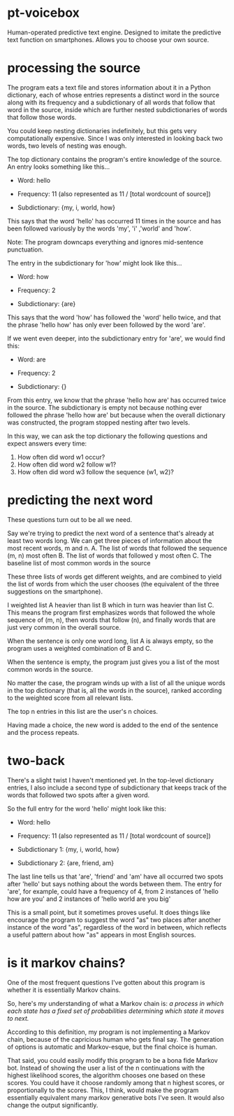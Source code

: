 # pt-voicebox
Human-operated predictive text engine. Designed to imitate the predictive text function on smartphones. Allows you to choose your own source.


# processing the source

The program eats a text file and stores information about it in a Python dictionary, each of whose entries represents a distinct word in the source along with its frequency and a subdictionary of all words that follow that word in the source, inside which are further nested subdictionaries of words that follow those words.

You could keep nesting dictionaries indefinitely, but this gets very computationally expensive. Since I was only interested in looking back two words, two levels of nesting was enough.

The top dictionary contains the program's entire knowledge of the source. An entry looks something like this...

 - Word: hello

 - Frequency: 11 (also represented as 11 / [total wordcount of source])

 - Subdictionary: {my, i, world, how}

This says that the word 'hello' has occurred 11 times in the source and has been followed variously by the words 'my', 'i' ,'world' and 'how'.

Note: The program downcaps everything and ignores mid-sentence punctuation.

The entry in the subdictionary for 'how' might look like this...

 - Word: how
   
 - Frequency: 2
   
 - Subdictionary: {are}

This says that the word 'how' has followed the 'word' hello twice, and that the phrase 'hello how' has only ever been followed by the word 'are'.

If we went even deeper, into the subdictionary entry for 'are', we would find this:

 - Word: are
   
 - Frequency: 2
   
 - Subdictionary: {}

From this entry, we know that the phrase 'hello how are' has occurred twice in the source. The subdictionary is empty not because nothing ever followed the phrase 'hello how are' but because when the overall dictionary was constructed, the program stopped nesting after two levels.

In this way, we can ask the top dictionary the following questions and expect answers every time:
   1. How often did word w1 occur?
   2. How often did word w2 follow w1?
   3. How often did word w3 follow the sequence (w1, w2)?

# predicting the next word

These questions turn out to be all we need.

Say we're trying to predict the next word of a sentence that's already at least two words long. We can get three pieces of information about the most recent words, m and n.
   A. The list of words that followed the sequence (m, n) most often
   B. The list of words that followed y most often
   C. The baseline list of most common words in the source

These three lists of words get different weights, and are combined to yield the list of words from which the user chooses (the equivalent of the three suggestions on the smartphone).

I weighted list A heavier than list B which in turn was heavier than list C. This means the program first emphasizes words that followed the whole sequence of (m, n), then words that follow (n), and finally words that are just very common in the overall source.

When the sentence is only one word long, list A is always empty, so the program uses a weighted combination of B and C.

When the sentence is empty, the program just gives you a list of the most common words in the source.

No matter the case, the program winds up with a list of all the unique words in the top dictionary (that is, all the words in the source), ranked according to the weighted score from all relevant lists.

The top n entries in this list are the user's n choices.

Having made a choice, the new word is added to the end of the sentence and the process repeats.

# two-back

There's a slight twist I haven't mentioned yet. In the top-level dictionary entries, I also include a second type of subdictionary that keeps track of the words that followed two spots after a given word.

So the full entry for the word 'hello' might look like this:

 - Word: hello

 - Frequency: 11 (also represented as 11 / [total wordcount of source])

 - Subdictionary 1: {my, i, world, how}

 - Subdictionary 2: {are, friend, am}

The last line tells us that 'are', 'friend' and 'am' have all occurred two spots after 'hello' but says nothing about the words between them. The entry for 'are', for example, could have a frequency of 4, from 2 instances of 'hello how are you' and 2 instances of 'hello world are you big'

This is a small point, but it sometimes proves useful. It does things like encourage the program to suggest the word "as" two places after another instance of the word "as", regardless of the word in between, which reflects a useful pattern about how "as" appears in most English sources.

# is it markov chains?

One of the most frequent questions I've gotten about this program is whether it is essentially Markov chains.

So, here's my understanding of what a Markov chain is: *a process in which each state has a fixed set of probabilities determining which state it moves to next.*

According to this definition, my program is not implementing a Markov chain, because of the capricious human who gets final say. The generation of options is automatic and Markov-esque, but the final choice is human.

That said, you could easily modify this program to be a bona fide Markov bot. Instead of showing the user a list of the n continuations with the highest likelihood scores, the algorithm chooses one based on these scores. You could have it choose randomly among that n highest scores, or proportionally to the scores. This, I think, would make the program essentially equivalent many markov generative bots I've seen. It would also change the output significantly.
